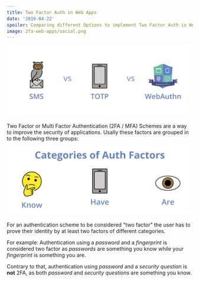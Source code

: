 ```yaml
---
title: Two Factor Auth in Web Apps
date: '2019-04-22'
spoiler: Comparing different Options to implement Two Factor Auth in Web Applications
image: 2fa-web-apps/social.png
---
```


![Two Factor Auth in Web Apps](./2fa-web-apps.png)

Two Factor or Multi Factor Authentication (2FA / MFA) Schemes are a way to improve the security of applications. Usally these factors are grouped in to the following three groups:

![Three Different Types of Auth Factors. Something you know, have or are.](./types-of-factors.png)

For an authentication scheme to be considered "two factor" the user has to prove their identity by at least two factors of different categories.

For example: Authentication using a *password* and a *fingerprint* is considered two factor as *passwords* are something you know while your *fingerprint* is something you are.

Contrary to that, authentication using *password* and a *security question* is **not** 2FA, as both *password* and *security questions* are something you know.
